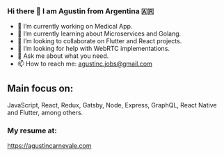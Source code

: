 ### Hi there 👋 I am Agustin from Argentina 🇦🇷 

- 🔭 I’m currently working on Medical App.
- 🌱 I’m currently learning about Microservices and Golang.
- 👯 I’m looking to collaborate on Flutter and React projects.
- 🤔 I’m looking for help with WebRTC implementations.
- 💬 Ask me about what you need.
- 📫 How to reach me: agustinc.jobs@gmail.com

## Main focus on: 
JavaScript, React, Redux, Gatsby, Node, Express, GraphQL, React Native and Flutter, among others.


### My resume at:
https://agustincarnevale.com
